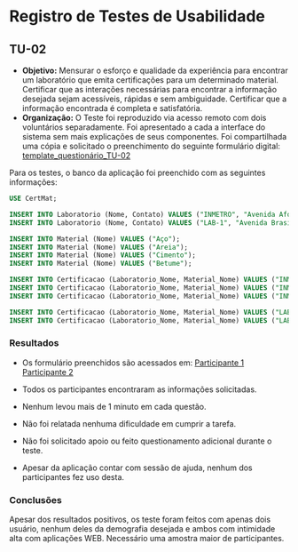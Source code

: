 # Registro de Testes de Usabilidade
## TU-02

* **Objetivo:** Mensurar o esforço e qualidade da experiência para encontrar um laboratório que emita certificações para um determinado material. Certificar que as interações necessárias para encontrar a informação desejada sejam acessíveis, rápidas e sem ambiguidade. Certificar que a informação encontrada é completa e satisfatória.
* **Organização:** O Teste foi reproduzido via acesso remoto com dois voluntários separadamente. Foi apresentado a cada a interface do sistema sem mais explicações de seus componentes. Foi compartilhada uma cópia e solicitado o preenchimento do seguinte formulário digital: [template_questionário_TU-02](forms/template_questionário_TU-02.pdf)  

Para os testes, o banco da aplicação foi preenchido com as seguintes informações:

```sql
USE CertMat;

INSERT INTO Laboratorio (Nome, Contato) VALUES ("INMETRO", "Avenida Afonso Pena, Nº 666, Belo Horizonte, MG, CEP: 34800-000");
INSERT INTO Laboratorio (Nome, Contato) VALUES ("LAB-1", "Avenida Brasil, Nº 420, Outro Amarelo, TU, CEP: 10000-000");

INSERT INTO Material (Nome) VALUES ("Aço");
INSERT INTO Material (Nome) VALUES ("Areia");
INSERT INTO Material (Nome) VALUES ("Cimento");
INSERT INTO Material (Nome) VALUES ("Betume");

INSERT INTO Certificacao (Laboratorio_Nome, Material_Nome) VALUES ("INMETRO", "Aço");
INSERT INTO Certificacao (Laboratorio_Nome, Material_Nome) VALUES ("INMETRO", "Areia");
INSERT INTO Certificacao (Laboratorio_Nome, Material_Nome) VALUES ("INMETRO", "Cimento");

INSERT INTO Certificacao (Laboratorio_Nome, Material_Nome) VALUES ("LAB-1", "Aço");
INSERT INTO Certificacao (Laboratorio_Nome, Material_Nome) VALUES ("LAB-1", "Betume");
```

### Resultados

* Os formulário preenchidos são acessados em:
 [Participante 1](forms/Rodolfo_questionário_TU-02.pdf)
 [Participante 2](forms/Guilherme_questionário_TU-02.pdf)

* Todos os participantes encontraram as informações solicitadas.
* Nenhum levou mais de 1 minuto em cada questão.
* Não foi relatada nenhuma dificuldade em cumprir a tarefa.
* Não foi solicitado apoio ou feito questionamento adicional durante o teste.
* Apesar da aplicação contar com sessão de ajuda, nenhum dos participantes fez uso desta.

### Conclusões

Apesar dos resultados positivos, os teste foram feitos com apenas dois usuário, nenhum deles da demografia desejada e ambos com intimidade alta com aplicações WEB.
Necessário uma amostra maior de participantes.

